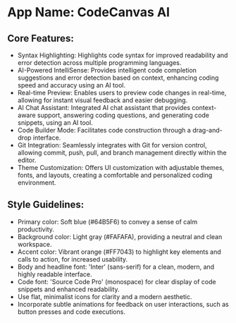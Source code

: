 # **App Name**: CodeCanvas AI

## Core Features:

- Syntax Highlighting: Highlights code syntax for improved readability and error detection across multiple programming languages.
- AI-Powered IntelliSense: Provides intelligent code completion suggestions and error detection based on context, enhancing coding speed and accuracy using an AI tool.
- Real-time Preview: Enables users to preview code changes in real-time, allowing for instant visual feedback and easier debugging.
- AI Chat Assistant: Integrated AI chat assistant that provides context-aware support, answering coding questions, and generating code snippets, using an AI tool.
- Code Builder Mode: Facilitates code construction through a drag-and-drop interface.
- Git Integration: Seamlessly integrates with Git for version control, allowing commit, push, pull, and branch management directly within the editor.
- Theme Customization: Offers UI customization with adjustable themes, fonts, and layouts, creating a comfortable and personalized coding environment.

## Style Guidelines:

- Primary color: Soft blue (#64B5F6) to convey a sense of calm productivity.
- Background color: Light gray (#FAFAFA), providing a neutral and clean workspace.
- Accent color: Vibrant orange (#FF7043) to highlight key elements and calls to action, for increased usability.
- Body and headline font: 'Inter' (sans-serif) for a clean, modern, and highly readable interface.
- Code font: 'Source Code Pro' (monospace) for clear display of code snippets and enhanced readability.
- Use flat, minimalist icons for clarity and a modern aesthetic.
- Incorporate subtle animations for feedback on user interactions, such as button presses and code executions.